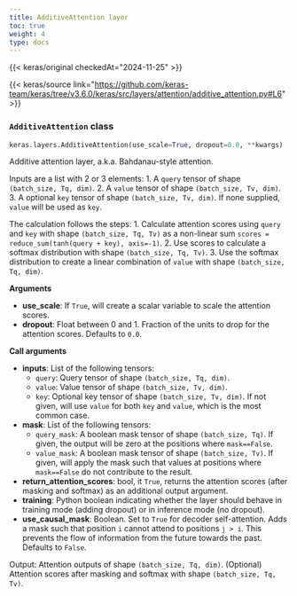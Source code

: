 ```yaml
---
title: AdditiveAttention layer
toc: true
weight: 4
type: docs
---
```


{{< keras/original checkedAt="2024-11-25" >}}

{{< keras/source link="https://github.com/keras-team/keras/tree/v3.6.0/keras/src/layers/attention/additive_attention.py#L6" >}}

### `AdditiveAttention` class

```python
keras.layers.AdditiveAttention(use_scale=True, dropout=0.0, **kwargs)
```

Additive attention layer, a.k.a. Bahdanau-style attention.

Inputs are a list with 2 or 3 elements: 1. A `query` tensor of shape `(batch_size, Tq, dim)`. 2. A `value` tensor of shape `(batch_size, Tv, dim)`. 3. A optional `key` tensor of shape `(batch_size, Tv, dim)`. If none supplied, `value` will be used as `key`.

The calculation follows the steps: 1. Calculate attention scores using `query` and `key` with shape `(batch_size, Tq, Tv)` as a non-linear sum `scores = reduce_sum(tanh(query + key), axis=-1)`. 2. Use scores to calculate a softmax distribution with shape `(batch_size, Tq, Tv)`. 3. Use the softmax distribution to create a linear combination of `value` with shape `(batch_size, Tq, dim)`.

**Arguments**

- **use_scale**: If `True`, will create a scalar variable to scale the attention scores.
- **dropout**: Float between 0 and 1. Fraction of the units to drop for the attention scores. Defaults to `0.0`.

**Call arguments**

- **inputs**: List of the following tensors:
  - `query`: Query tensor of shape `(batch_size, Tq, dim)`.
  - `value`: Value tensor of shape `(batch_size, Tv, dim)`.
  - `key`: Optional key tensor of shape `(batch_size, Tv, dim)`. If not given, will use `value` for both `key` and `value`, which is the most common case.
- **mask**: List of the following tensors:
  - `query_mask`: A boolean mask tensor of shape `(batch_size, Tq)`. If given, the output will be zero at the positions where `mask==False`.
  - `value_mask`: A boolean mask tensor of shape `(batch_size, Tv)`. If given, will apply the mask such that values at positions where `mask==False` do not contribute to the result.
- **return_attention_scores**: bool, it `True`, returns the attention scores (after masking and softmax) as an additional output argument.
- **training**: Python boolean indicating whether the layer should behave in training mode (adding dropout) or in inference mode (no dropout).
- **use_causal_mask**: Boolean. Set to `True` for decoder self-attention. Adds a mask such that position `i` cannot attend to positions `j > i`. This prevents the flow of information from the future towards the past. Defaults to `False`.

Output: Attention outputs of shape `(batch_size, Tq, dim)`. (Optional) Attention scores after masking and softmax with shape `(batch_size, Tq, Tv)`.
